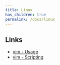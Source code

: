 ```yaml
---
title: Linux
has_children: true
permalink: /docs/linux
---
```

## Links

- [vim - Usage](https://devhints.io/vim)
- [vim - Scripting](https://devhints.io/vimscript)
